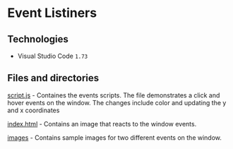 # Event Listiners


## Technologies
- Visual Studio Code ```1.73```

## Files and directories

[script.js](script.js) - Containes the events scripts. The file demonstrates a click and hover events on the window. The changes include color and updating the y and x coordinates 

[index.html](index.html) - Contains an image that reacts to the window events.

[images](imgaes) - Contains sample images for two different events on the window. 
